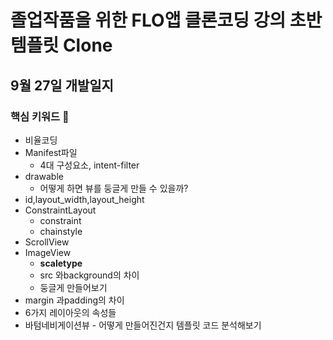 # 졸업작품을 위한 FLO앱 클론코딩 강의 초반 템플릿 Clone


## 9월 27일 개발일지

### 핵심 키워드 🎯

- 비율코딩
- Manifest파일
    - 4대 구성요소, intent-filter
- drawable
    - 어떻게 하면 뷰를 둥글게 만들 수 있을까?
- id,layout_width,layout_height
- ConstraintLayout
    - constraint
    - chainstyle
- ScrollView
- ImageView
    - **scaletype**
    - src 와background의 차이
    - 둥글게 만들어보기
- margin 과padding의 차이
- 6가지 레이아웃의 속성들
- 바텀네비게이션뷰 - 어떻게 만들어진건지 템플릿 코드 분석해보기
